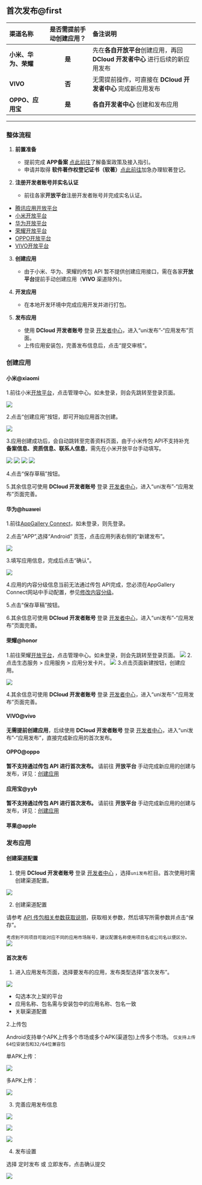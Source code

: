 
## 首次发布@first

| 渠道名称 | 是否需**提前手动创建**应用？ | 备注说明 | 
| :--- | :---: | :--- | 
| **小米、华为、荣耀** | **是** | 先在**各自开放平台**创建应用，再回 **DCloud 开发者中心** 进行后续的新应用发布 |
| **VIVO** | **否** | 无需提前操作，可直接在 **DCloud 开发者中心** 完成新应用发布 |
| **OPPO、应用宝** | **是** | **各自开发者中心** 创建和发布应用  |
---

### 整体流程
1. **前置准备**  
   - 提前完成 **APP备案** [点此前往](https://wikinew.open.qq.com/index.html#/iwiki/4008550787)了解备案政策及接入指引。  
   - 申请并取得 **软件著作权登记证书（软著）**[点此前往](https://market.aliyun.com/common/agents/yscdcloud?userCode=yp4pevgx#4)加急办理软著登记。  

2. **注册开发者账号并实名认证**  
   - 前往各家**开放平台**注册开发者账号并完成实名认证。
- [腾讯应用开放平台](https://wikinew.open.qq.com/index.html#/iwiki/4007776081)
- [小米开放平台](https://dev.mi.com/xiaomihyperos/documentation/detail?pId=1145)
- [华为开放平台](https://developer.huawei.com/consumer/cn/doc/start/registration-and-verification-0000001053628148)
- [荣耀开放平台](https://developer.honor.com/cn/doc/guides/100272?source=Search_SearchResultsPage)
- [OPPO开放平台](https://open.oppomobile.com/documentation/page/info?id=10446)
- [VIVO开放平台](https://dev.vivo.com.cn/documentCenter/doc/2)

3. **创建应用** 
   - 由于小米、华为、荣耀的传包 API 暂不提供创建应用接口，需在各家**开放平台**提前手动创建应用（**VIVO** 渠道除外)。  

4. **开发应用**  
   - 在本地开发环境中完成应用开发并进行打包。  

5. **发布应用**  
   - 使用 **DCloud 开发者账号** 登录 [开发者中心](https://dev.dcloud.net.cn)，进入“uni发布”-“应用发布”页面。  
   - 上传应用安装包，完善发布信息后，点击“提交审核“。  


### 创建应用

#### 小米@xiaomi
1.前往小米[开放平台](https://dev.mi.com/xiaomihyperos)，点击管理中心。如未登录，则会先跳转至登录页面。

![](https://web-ext-storage.dcloud.net.cn/appstore/mi_2025-09-01_155214_780.png)

2.点击“创建应用”按钮，即可开始应用首次创建。

![](https://web-ext-storage.dcloud.net.cn/appstore/2025-09-24_143731_545.png)

3.应用创建成功后，会自动跳转至完善资料页面，由于小米传包 API不支持补充 **备案信息、资质信息、联系人信息**，需先在小米开放平台手动填写。

![](https://web-ext-storage.dcloud.net.cn/appstore/2025-09-24_143913_480.png)
![](https://web-ext-storage.dcloud.net.cn/appstore/2025-09-24_143933_631.png)
![](https://web-ext-storage.dcloud.net.cn/appstore/2025-09-24_143951_999.png)
![](https://web-ext-storage.dcloud.net.cn/appstore/2025-09-24_144008_171.png)

4.点击“保存草稿”按钮。

5.其余信息可使用 **DCloud 开发者账号** 登录 [开发者中心](https://dev.dcloud.net.cn)，进入“uni发布”-“应用发布”页面完善。

#### 华为@huawei
1.前往[AppGallery Connect](https://developer.huawei.com/consumer/cn/service/josp/agc/index.html)，如未登录，则先登录。

2.点击“APP”,选择“Android” 页签，点击应用列表右侧的“新建发布”。

![](https://web-ext-storage.dcloud.net.cn/appstore/2025-09-26_150724_080.png)

3.填写应用信息，完成后点击“确认”。

![](https://web-ext-storage.dcloud.net.cn/appstore/2025-09-26_150724_079.png)

4.应用的内容分级信息当前无法通过传包 API完成，您必须在AppGallery Connect网站中手动配置，参见[修改内容分级](https://developer.huawei.com/consumer/cn/doc/AppGallery-connect-Guides/agcapi-add_appinfo-0000001111845350#section116mcpsimp)。

5.点击“保存草稿”按钮。

6.其余信息可使用 **DCloud 开发者账号** 登录 [开发者中心](https://dev.dcloud.net.cn)，进入“uni发布”-“应用发布”页面完善。


#### 荣耀@honor
1.前往荣耀[开放平台](https://developer.honor.com/cn)，点击管理中心。如未登录，则会先跳转至登录页面。
![](https://web-ext-storage.dcloud.net.cn/appstore/honor_2025-09-01_175654_723.png)
2.点击生态服务 > 应用服务 > 应用分发卡片。
![](https://web-ext-storage.dcloud.net.cn/appstore/2025-09-24_153026_551.png)
3.点击页面新建按钮，创建应用。

![](https://web-ext-storage.dcloud.net.cn/appstore/2025-09-24_153026_5512.png)

4.其余信息可使用 **DCloud 开发者账号** 登录 [开发者中心](https://dev.dcloud.net.cn)，进入“uni发布”-“应用发布”页面完善。



#### VIVO@vivo
**无需提前创建应用**，后续使用 **DCloud 开发者账号** 登录 [开发者中心](https://dev.dcloud.net.cn)，进入“uni发布”-“应用发布”，直接完成新应用的首次发布。

#### OPPO@oppo
**暂不支持通过传包 API 进行首次发布。**  请前往 **开放平台** 手动完成新应用的创建与发布，详见：[创建应用](https://open.oppomobile.com/documentation/page/info?id=10035)

#### 应用宝@yyb
**暂不支持通过传包 API 进行首次发布。**  请前往 **开放平台** 手动完成新应用的创建与发布，详见：[创建应用](https://wikinew.open.qq.com/index.html#/iwiki/4007776088)

#### 苹果@apple




### 发布应用

#### 创建渠道配置
1. 使用 **DCloud 开发者账号** 登录 [开发者中心](https://dev.dcloud.net.cn/) ，选择`uni发布`栏目。首次使用时需创建渠道配置。

![](https://web-ext-storage.dcloud.net.cn/appstore/config.png)

2. 创建渠道配置

请参考 [API 传包相关参数获取说明](https://uniapp.dcloud.net.cn/tutorial/uni-publish/config.html)，获取相关参数，然后填写所需参数并点击“保存”。

`考虑到不同项目可能对应不同的应用市场账号，建议配置名称使用项目名或公司名以便区分。`
![](https://web-ext-storage.dcloud.net.cn/appstore/2025-09-23_154817_464.png)

#### 首次发布

1. 进入应用发布页面，选择要发布的应用，发布类型选择“首次发布”。

![](https://web-ext-storage.dcloud.net.cn/appstore/SCR-20251007-pcas.png)

- 勾选本次上架的平台
- 应用名称、包名需与安装包中的应用名称、包名一致
- 关联渠道配置


2.上传包

Android支持单个APK上传多个市场或多个APK(渠道包)上传多个市场。
`仅支持上传64位安装包和32/64位兼容包`

单APK上传：

![](https://web-ext-storage.dcloud.net.cn/appstore/SCR-20251007-pctx.png)

多APK上传：

![](https://web-ext-storage.dcloud.net.cn/appstore/SCR-20251007-pgdg.png)

3. 完善应用发布信息

![](https://web-ext-storage.dcloud.net.cn/appstore/SCR-20251007-pddb.png)


![](https://web-ext-storage.dcloud.net.cn/appstore/SCR-20251007-pdfp.png)

![](https://web-ext-storage.dcloud.net.cn/appstore/SCR-20251007-pdhs.png)


4. 发布设置

选择 定时发布 或 立即发布，点击确认提交

![](https://web-ext-storage.dcloud.net.cn/appstore/SCR-20251007-pdky.png)


